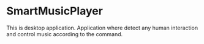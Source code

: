 # SmartMusicPlayer
This is desktop application. Application where detect any human interaction and control music according to the command.
